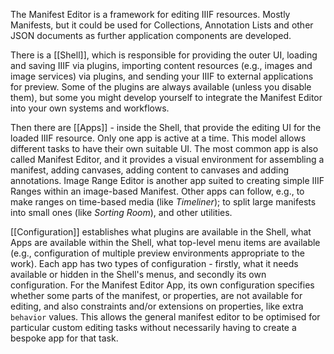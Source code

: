 The Manifest Editor is a framework for editing IIIF resources. Mostly Manifests, but it could be used for Collections, Annotation Lists and other JSON documents as further application components are developed.

There is a [[Shell]], which is responsible for providing the outer UI, loading and saving IIIF via plugins, importing content resources (e.g., images and image services) via plugins, and sending your IIIF to external applications for preview. Some of the plugins are always available (unless you disable them), but some you might develop yourself to integrate the Manifest Editor into your own systems and workflows. 

Then there are [[Apps]] - inside the Shell, that provide the editing UI for the loaded IIIF resource. Only one app is active at a time. This model allows different tasks to have their own suitable UI. The most common app is also called Manifest Editor, and it provides a visual environment for assembling a manifest, adding canvases, adding content to canvases and adding annotations. Image Range Editor is another app suited to creating simple IIIF Ranges within an image-based Manifest. Other apps can follow, e.g., to make ranges on time-based media (like _Timeliner_); to split large manifests into small ones (like _Sorting Room_), and other utilities.

[[Configuration]] establishes what plugins are available in the Shell, what Apps are available within the Shell, what top-level menu items are available (e.g., configuration of multiple preview environments appropriate to the work). Each app has two types of configuration - firstly, what it needs available or hidden in the Shell's menus, and secondly its own configuration. For the Manifest Editor App, its own configuration specifies whether some parts of the manifest, or properties, are not available for editing, and also constraints and/or extensions on properties, like extra `behavior` values. This allows the general manifest editor to be optimised for particular custom editing tasks without necessarily having to create a bespoke app for that task.

